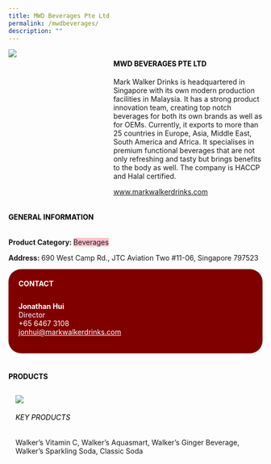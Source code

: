 ```yaml
---
title: MWD Beverages Pte Ltd
permalink: /mwdbeverages/
description: ""
---
```


<head>
	<div class="flex-paragraph">
		<!--hi there! this is a comment and will provide you with instructional guides-->
		<!--insert booth number here!-->
		<p style="text-transform: uppercase"></p></div>
			<div class="flex-container" style="display: flex; flex-wrap: wrap;">
				<!--insert DOWNLOAD link of company logo between the " marks!-->
			<div class="card sgds" style="flex: 1 1 40%; display: block;"><img src="https://drive.google.com/uc?export=download&id=1QCDW1wLP-OIb7037Nk_7iE_OiNk__BV8"></div>
	<div class="card-sgds" style="flex: 1 1 58%; display: block; margin-left: 3px">
		<h4 style="text-transform: uppercase; color: black;"><!--insert the exhibitor's name between the <b> tags here--><b>MWD Beverages Pte Ltd</b></h4><!--insert the exhibitor's description between the <p> tags here-->
		<p>Mark Walker Drinks is headquartered in Singapore with its own
modern production facilities in Malaysia. It has a strong product
innovation team, creating top notch beverages for both its own
brands as well as for OEMs. Currently, it exports to more than 25
countries in Europe, Asia, Middle East, South America and Africa. It
specialises in premium functional beverages that are not only
refreshing and tasty but brings benefits to the body as well. The
company is HACCP and Halal certified.</p>
		<!--insert the exhibitor's website link, making sure there is "https:// www." present please. make sure the entire https link goes in between the " marks-->
		<p><a href="www.markwalkerdrinks.com" target="_blank"><!--insert the www website link here (no need for https)-->www.markwalkerdrinks.com</a></p>
	</div>
</div>
</head>

<body>
	<h4 style="text-transform: uppercase; color: black;"><b>General Information</b></h4>
		<div class="flex-container" style="display: flex; flex-wrap: wrap;">
			<div class="card sgds" style="flex: 1 1 65%; display: block; align-self: stretch">
			<div class="flex-paragraph">
			<p><b>Product Category: </b><span style=" background-color: pink; border-radius: 10 px;"><!--insert the exhibitor's pdt cat between the <p> tags here-->Beverages</span></p> 
							<p><b></b><!--insert all the exhibitor's certifications between the </b> and </p> here--></p>
			<p><b></b><!--insert all the exhibitor's export markets between the </b> and </p> here--></p>
			<p style="margin-bottom: 10px;"><b> </b><!--insert all the exhibitor's potential business partners between the </b> and </p> here--></p><p><b>Address: </b><!--insert all the exhibitor's address the </b> and </p> here-->690 West Camp Rd., JTC Aviation Two #11-06, Singapore 797523</p>
			</div>
		</div>
		<div class="card sgds" style="flex: 1 1 35%; padding: 10px; display: block; background-color: maroon; border-radius: 25px; align-self: center;">
		<h4 style="color: white; margin-top: 10px; margin-left: 10px;">CONTACT</h4>
		<div class="flex-paragraph">
			<!--replace with exhibitor's: -->
			<p style="padding: 10px; color: white;"><b><!-- POC name-->Jonathan Hui</b><br><!-- designation-->Director<br><!--contact number-->+65 6467 3108<br><!-- for linking purposes, insert their email after "mailto:"...--><a href="mailto:jonhui@markwalkerdrinks.com" style="color: white;"><!--...and also include the display email before </a> here-->jonhui@markwalkerdrinks.com</a></p>
		</div>
			</div>
		</div>
	<br>
		<h4 style="text-transform: uppercase; color: black;"><b>products</b></h4>
<div style="display: flex; flex-wrap: wrap;">
  <div class="card sgds" style="flex: 1 1 47%; margin: 10px; display: block;"><!--insert the exhibitor's DOWNLOAD image for product between the " marks here-->
	<div class="flex-image" style="display: block;"><img src="https://drive.google.com/uc?export=download&id=1gSMfDFS8iQ63av8Wapg44hFADdmAvztl"></div>
	<div class="flex-paragraph">
		<h6 style="text-transform: uppercase; color: black;"><!--insert product name before </h6> and product description after <p>-->Key Products</h6>
Walker’s Vitamin C, Walker’s Aquasmart, Walker’s Ginger Beverage,
Walker’s Sparkling Soda, Classic Soda





</p></div>